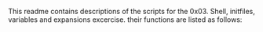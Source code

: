 This readme contains descriptions of the scripts for the 0x03. Shell, initfiles, variables and expansions excercise. their functions are listed as follows:

